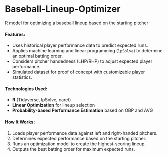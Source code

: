 # Baseball-Lineup-Optimizer
R model for optimizing a baseball lineup based on the starting pitcher

#### **Features:**

-   Uses historical player performance data to predict expected runs.
-   Applies machine learning and linear programming (`lpSolve`) to determine an optimal batting order.
-   Considers pitcher handedness (LHP/RHP) to adjust expected player performance.
-   Simulated dataset for proof of concept with customizable player statistics.

#### **Technologies Used:**

-   **R** (Tidyverse, lpSolve, caret)
-   **Linear Optimization** for lineup selection
-   **Probability-based Performance Estimation** based on OBP and AVG

#### **How It Works:**

1.  Loads player performance data against left and right-handed pitchers.
2.  Determines expected performance based on the starting pitcher.
3.  Runs an optimization model to create the highest-scoring lineup.
4.  Outputs the best batting order for maximum expected runs.
